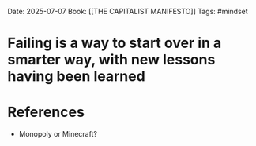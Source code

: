 Date: 2025-07-07
Book: [[THE CAPITALIST MANIFESTO]]
Tags: #mindset 
# Failing is  a way to start over in a smarter way, with new lessons having been learned



# References
- Monopoly or Minecraft?